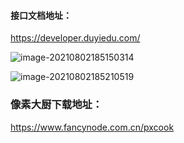 #### 接口文档地址：

https://developer.duyiedu.com/

![image-20210802185150314](https://adminimg.hyfarsight.com/image-20210802185150314.png)

![image-20210802185210519](https://adminimg.hyfarsight.com/image-20210802185210519.png)

### 像素大厨下载地址：

https://www.fancynode.com.cn/pxcook

